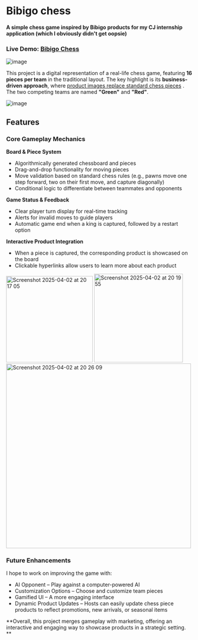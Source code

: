 # Bibigo chess
**A simple chess game inspired by Bibigo products for my CJ internship application (which I obviously didn't get oopsie)**

### Live Demo: [Bibigo Chess](https://grand-granita-5e8c51.netlify.app/)
![image](https://github.com/user-attachments/assets/2a7ba8d3-9a13-467d-a263-f9af604b275c)

This project is a digital representation of a real-life chess game, featuring **16 pieces per team** in the traditional layout. The key highlight is its **business-driven approach**, where <ins>product images replace standard chess pieces</ins> . The two competing teams are named **"Green"** and **"Red"**.

![image](https://github.com/user-attachments/assets/aa26a964-96f6-4f8f-a6b3-ce1a9689a591)

## Features
### Core Gameplay Mechanics
**Board & Piece System**

  - Algorithmically generated chessboard and pieces
  - Drag-and-drop functionality for moving pieces
  - Move validation based on standard chess rules (e.g., pawns move one step forward, two on their first move, and capture diagonally)
  - Conditional logic to differentiate between teammates and opponents

**Game Status & Feedback**
  - Clear player turn display for real-time tracking
  - Alerts for invalid moves to guide players
  - Automatic game end when a king is captured, followed by a restart option

**Interactive Product Integration**
  - When a piece is captured, the corresponding product is showcased on the board
  - Clickable hyperlinks allow users to learn more about each product


 <img width="234" alt="Screenshot 2025-04-02 at 20 17 05" src="https://github.com/user-attachments/assets/82933d47-394d-4836-aed3-f17cb5448a52" />
<img width="240" alt="Screenshot 2025-04-02 at 20 19 55" src="https://github.com/user-attachments/assets/a45e9763-3404-402d-bd9f-6cc5bddc897c" /> <img width="500" alt="Screenshot 2025-04-02 at 20 26 09" src="https://github.com/user-attachments/assets/6c3445b5-18ea-43fc-97cf-00922e479bb5" />


### Future Enhancements

I hope to work on improving the game with:

- AI Opponent – Play against a computer-powered AI
- Customization Options – Choose and customize team pieces
- Gamified UI – A more engaging interface
- Dynamic Product Updates – Hosts can easily update chess piece products to reflect promotions, new arrivals, or seasonal items

**Overall, this project merges gameplay with marketing, offering an interactive and engaging way to showcase products in a strategic setting.
**
